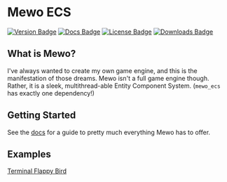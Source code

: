# Mewo ECS

[![Version Badge](https://img.shields.io/crates/v/mewo)](https://crates.io/crates/mewo)
[![Docs Badge](https://img.shields.io/docsrs/mewo/latest)](https://docs.rs/mewo/latest/mewo/)
[![License Badge](https://img.shields.io/crates/l/mewo)](LICENSE)
[![Downloads Badge](https://img.shields.io/crates/d/mewo)](https://crates.io/crates/mewo)

## What is Mewo?

I've always wanted to create my own game engine, and this is the manifestation of those dreams.
Mewo isn't a full game engine though.
Rather, it is a sleek, multithread-able Entity Component System.
(`mewo_ecs` has exactly one dependency!) 

<!--
> Interested in how it works?
> Here's a [really boring walkthrough](https://davnotdev.github.io/blog/coolprojects/mewo_explained_0/).
-->

## Getting Started

See the [docs](https://docs.rs/mewo)
for a guide to pretty much everything Mewo has to offer.

## Examples

[Terminal Flappy Bird](https://github.com/davnotdev/mewo/tree/main/examples/termbird)

